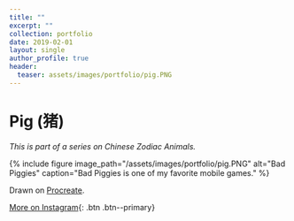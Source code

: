 ```yaml
---
title: ""
excerpt: ""
collection: portfolio
date: 2019-02-01
layout: single
author_profile: true
header:
  teaser: assets/images/portfolio/pig.PNG
---
```


# Pig (猪)

_This is part of a series on Chinese Zodiac Animals._

{% include figure image_path="/assets/images/portfolio/pig.PNG" alt="Bad Piggies" caption="Bad Piggies is one of my favorite mobile games." %}

Drawn on [Procreate](https://procreate.art/).

[More on Instagram](https://instagram.com/bykfrankc){: .btn .btn--primary}
